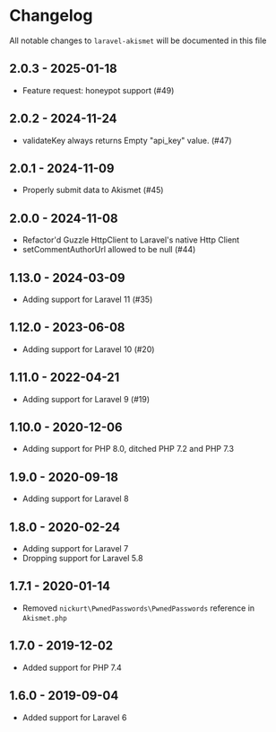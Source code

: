 # Changelog

All notable changes to `laravel-akismet` will be documented in this file

## 2.0.3 - 2025-01-18

- Feature request: honeypot support (#49)

## 2.0.2 - 2024-11-24

- validateKey always returns Empty "api_key" value. (#47)

## 2.0.1 - 2024-11-09

- Properly submit data to Akismet (#45)

## 2.0.0 - 2024-11-08

- Refactor'd Guzzle HttpClient to Laravel's native Http Client
- setCommentAuthorUrl allowed to be null (#44)

## 1.13.0 - 2024-03-09

- Adding support for Laravel 11 (#35)

## 1.12.0 - 2023-06-08

- Adding support for Laravel 10 (#20)

## 1.11.0 - 2022-04-21

- Adding support for Laravel 9 (#19)

## 1.10.0 - 2020-12-06

- Adding support for PHP 8.0, ditched PHP 7.2 and PHP 7.3

## 1.9.0 - 2020-09-18

- Adding support for Laravel 8

## 1.8.0 - 2020-02-24

- Adding support for Laravel 7
- Dropping support for Laravel 5.8

## 1.7.1 - 2020-01-14

- Removed `nickurt\PwnedPasswords\PwnedPasswords` reference in `Akismet.php`

## 1.7.0 - 2019-12-02

- Added support for PHP 7.4

## 1.6.0 - 2019-09-04

- Added support for Laravel 6
